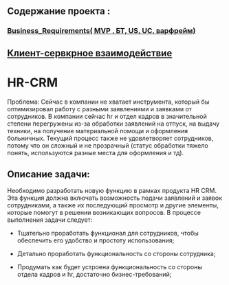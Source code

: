 
## Содержание проекта :

  ### [Business_Requirements( MVP , БТ, US, UC, варфрейм) ](https://github.com/ctrlV-vortimer/SQL-Bootcamp/blob/main/src/day0/%20day00_ex01.sql)
  ## [Клиент-сервкрное взаимодействие](https://github.com/ctrlV-vortimer/HR-CRM/tree/main/клиент-серверное%20взаимодействие)



# HR-CRM
Проблема: 
Сейчас в компании не хватает инструмента, который бы оптимизировал работу с разными заявлениями и заявками от сотрудников. В компании сейчас hr и отдел кадров в значительной степени перегружены из-за обработки заявлений на отпуск, на выдачу техники, на получение материальной помощи и оформления больничных. Текущий процесс также не удовлетворяет сотрудников, потому что он сложный и не прозрачный (статус обработки тяжело понять, используются разные места для оформления и тд).

## Описание задачи:

Необходимо разработать новую функцию в рамках продукта HR CRM. Эта функция должна включать возможность подачи заявлений и заявок сотрудниками, а также их последующий просмотр и другие элементы, которые помогут в решении возникающих вопросов. В процессе выполнения задачи следует:

* Тщательно проработать функционал для сотрудников, чтобы обеспечить его удобство и простоту использования;

* Детально проработать функциональность со стороны сотрудника;

* Продумать как будет устроена функциональность со стороны отдела кадров и hr, достаточно бизнес-требований;
